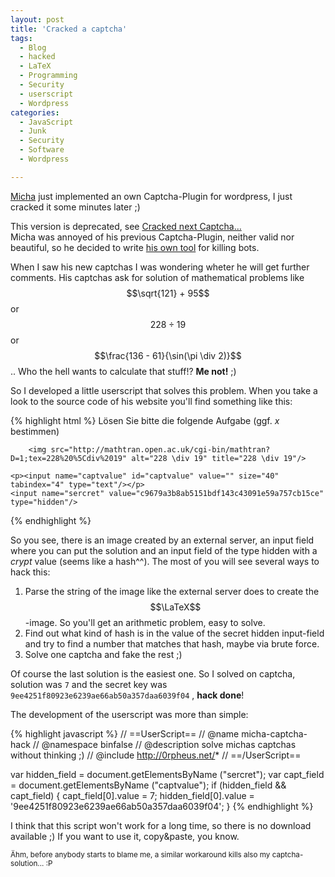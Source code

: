 ```yaml
---
layout: post
title: 'Cracked a captcha'
tags:
  - Blog
  - hacked
  - LaTeX
  - Programming
  - Security
  - userscript
  - Wordpress
categories:
  - JavaScript
  - Junk
  - Security
  - Software
  - Wordpress

---
```


<a href="http://0rpheus.net/">Micha</a> just implemented an own Captcha-Plugin for wordpress, I just cracked it some minutes later ;)


<div class="alert">This version is deprecated, see <a href="/2010/08/cracked-next-captcha/">Cracked next Captcha…</a>
</div>
Micha was annoyed of his previous Captcha-Plugin, neither valid nor beautiful, so he decided to write <a href="http://0rpheus.net/tools/captcha">his own tool</a> for killing bots.

When I saw his new captchas I was wondering wheter he will get further comments. His captchas ask for solution of mathematical problems like $$\sqrt{121} + 95$$ or $$228 \div 19$$ or $$\frac{136 - 61}{\sin(\pi \div 2)}$$..
Who the hell wants to calculate that stuff!? <strong>Me not!</strong> ;)

So I developed a little userscript that solves this problem. When you take a look to the source code of his website you'll find something like this:



{% highlight html %}
Lösen Sie bitte die folgende Aufgabe (ggf. <em>x</em> bestimmen) <br />

		<img src="http://mathtran.open.ac.uk/cgi-bin/mathtran?D=1;tex=228%20%5Cdiv%2019" alt="228 \div 19" title="228 \div 19"/>
	
	<p><input name="captvalue" id="captvalue" value="" size="40" tabindex="4" type="text"/></p>
	<input name="sercret" value="c9679a3b8ab5151bdf143c43091e59a757cb15ce" type="hidden"/>
{% endhighlight %}



So you see, there is an image created by an external server, an input field where you can put the solution and an input field of the type hidden with a <em>crypt</em> value (seems like a hash^^). The most of you will see several ways to hack this:

1. Parse the string of the image like the external server does to create the $$\LaTeX$$-image. So you'll get an arithmetic problem, easy to solve.
2. Find out what kind of hash is in the value of the secret hidden input-field and try to find a number that matches that hash, maybe via brute force.
3. Solve one captcha and fake the rest ;)

Of course the last solution is the easiest one. So I solved on captcha, solution was  `7`  and the secret key was  `9ee4251f80923e6239ae66ab50a357daa6039f04` , <strong>hack done</strong>!

The development of the userscript was more than simple:


{% highlight javascript %}
// ==UserScript==
// @name           micha-captcha-hack
// @namespace      binfalse
// @description    solve michas captchas without thinking ;)
// @include        http://0rpheus.net/*
// ==/UserScript==

var hidden_field = document.getElementsByName ("sercret");
var capt_field = document.getElementsByName ("captvalue");
if (hidden_field && capt_field)
{
	capt_field[0].value = 7;
	hidden_field[0].value = '9ee4251f80923e6239ae66ab50a357daa6039f04';
}
{% endhighlight %}



I think that this script won't work for a long time, so there is no download available ;)
If you want to use it, copy&paste, you know.

<small>Ähm, before anybody starts to blame me, a similar workaround kills also my captcha-solution... :P</small>
